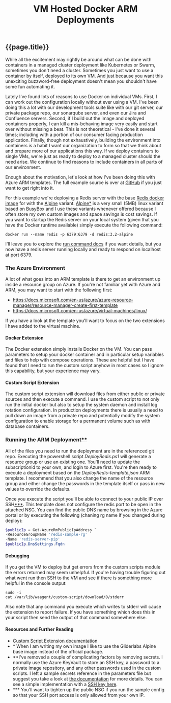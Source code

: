 ﻿---
title: VM Hosted Docker ARM Deployments
description: automated deployment of Docker containers to an Azure environment via resource manager templates (ARM)
copyright: copyright &copy; 2017 Jeff Gabriel
published: 04-15-2017
---
## {{page.title}}

While all the excitement may rightly be around what can be done with containers in a managed cluster deployment like Kubernetes or Swarm, sometimes you don't need a cluster. Sometimes you just want to use a container by itself, deployed to its own VM. And just because you want this unexciting buzzword-free deployment doesn't mean you shouldn't have some fun automating it.

Lately I've found lots of reasons to use Docker on individual VMs. First, I can work out the configuration locally without ever using a VM. I've been doing this a lot with our development tools suite like with our git server, our private package repo, our sonarqube server, and even our Jira and Confluence servers. Second, if I build out the image and deployed containers properly, I can kill a mis-behaving image very easily and start over without missing a beat. This is not theoretical - I've done it several times; including with a portion of our consumer facing production application.  Finally, though not exhaustively, building the environment into containers is a habit I want our organization to form so that we think about and prepare more of our applications this way. If we deploy containers to single VMs, we're just as ready to deploy to a managed cluster should the need arise. We continue to find reasons to include containers in all parts of our environment.

Enough about the motivation, let's look at how I've been doing this with Azure ARM templates. The full example source is over at <a href="https://github.com/jeffgabriel/ARMBasedDockerDeploy">GitHub</a> if you just want to get right into it.

For this example we're deploying a Redis server with the base <a href="https://hub.docker.com/_/redis/" target="_blank">Redis docker image</a> for with the <a href="https://hub.docker.com/_/alpine/" target="_blank">Alpine</a> variant. <a href="https://alpinelinux.org/" target="_blank">Alpine</a>[*](#gliderlabs) is a very small (5MB) linux variant based on BusyBox and I use these variants whenever offered because I often store my own custom images and space savings is cost savings.  If you want to startup the Redis server on your local system (given that you have the Docker runtime available) simply execute the following command:

```shell
docker run --name redis -p 6379:6379 -d redis:3.2-alpine
```
I'll leave you to explore the <a href="https://docs.docker.com/engine/reference/run/">run command docs</a> if you want details, but you now have a redis server running locally and ready to respond on localhost at port 6379.

### The Azure Environment
A lot of what goes into an ARM template is there to get an environment up inside a resource group on Azure. If you're not familiar yet with Azure and ARM, you may want to start with the following first:
- https://docs.microsoft.com/en-us/azure/azure-resource-manager/resource-manager-create-first-template
- https://docs.microsoft.com/en-us/azure/virtual-machines/linux/

If you have a look at the template you'll want to focus on the two extensions I have added to the virtual machine.

#### Docker Extension
The Docker extension simply installs Docker on the VM. You can pass parameters to setup your docker container and in particular setup variables and files to help with compose operations. These are helpful but I have found that I need to run the custom script anyhow in most cases so I ignore this capability, but your experience may vary.
#### Custom Script Extension
The custom script extension will download files from either public or private sources and then execute a command. I use the custom script to not only run the initial docker but also to setup the system daemon and install log rotation configuration. In production deployments there is usually a need to pull down an image from a private repo and potentially modify the system configuration to enable storage for a permanent volume such as with database containers.
### Running the ARM Deployment[**](#secrets)
All of the files you need to run the deployment are in the referenced git repo. Executing the powershell script *DeployRedis.ps1* will generate a resource group or use an existing one. You'll need to update the subscriptionid to your own, and login to Azure first. You're then ready to execute a deployment based on the *DeployRedis-template.json* ARM template. I recommend that you also change the name of the resource group and either change the passwords in the template itself or pass in new values to override the defaults.

Once you execute the script you'll be able to connect to your public IP over SSH[***](#sshaccess). This template does not configure the redis port to be open in the attached NSG. You can find the public DNS name by browsing in the Azure portal or by executing the following (chaning rg name if you changed during deploy):
```powershell
$publicIp = Get-AzureRmPublicIpAddress `
-ResourceGroupName 'redis-sample-rg' `
-Name 'redis-server-pip'
$publicIp.DnsSettings.Fqdn
```
#### Debugging
If you get the VM to deploy but get errors from the custom scripts module the errors returned may seem unhelpful.  If you're having trouble figuring out what went run then SSH to the VM and see if there is something more helpful in the console output:
```shell
sudo -i
cat /var/lib/waagent/custom-script/download/0/stderr
```
Also note that any command you execute which writes to stderr will cause the extension to report failure. If you have something which does this in your script then send the output of that command somewhere else.
#### Resources and Further Reading
- <a href="https://docs.microsoft.com/en-us/azure/virtual-machines/linux/extensions-customscript" target="_blank">Custom Script Extension documentation</a>
- <a name="gliderlabs">*</a> When I am writing my own image I like to use the Gliderlabs Alpine base image instead of the official package.
- <a name="secrets">**</a>I've removed a couple of complicating factors by removing secrets. I normally use the Azure KeyVault to store an SSH key, a password to a private image repository, and any other passwords used in the custom scripts. I left a sample secrets reference in the parameters file but suggest you take a look at <a href="https://docs.microsoft.com/en-us/azure/azure-resource-manager/resource-manager-keyvault-parameter" target="_blank">the documentation</a> for more details. You can see a simple implementation with a <a href="https://github.com/Azure/azure-quickstart-templates/blob/master/marketplace-samples/simple-Linux-VM/Simple-Linux-VM-sshPublicKey.json" target="_blank">SSH key here</a>.
- <a name="sshaccess">***</a> You'll want to tighten up the public NSG if you run the sample config so that your SSH port access is only allowed from your own IP.